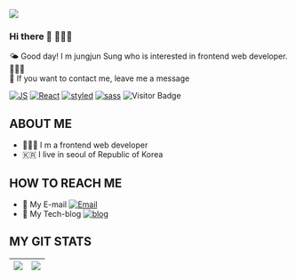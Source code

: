 <img align="center" src="https://user-images.githubusercontent.com/83643284/124357785-4226bd80-dc58-11eb-891e-4d9079fa1abc.jpg" />

### Hi there 👋 👨🏻‍💻

🌤 Good day! I m jungjun Sung who is interested in frontend web developer. 👨🏻‍💻<br>
📮 If you want to contact me, leave me a message 

[![JS](https://img.shields.io/badge/JavaScript-F7DF1E?style=flat-square&logo=JavaScript&logoColor=white)](github.com/Joowon0220/TODO-List)
[![React](https://img.shields.io/badge/React-61DAFB?style=flat-square&logo=React&logoColor=white)](github.com/Joowon0220/TODO-List)
[![styled](https://img.shields.io/badge/styled-DB7093?style=flat-square&logo=styled-components&logoColor=white)](github.com/Joowon0220/TODO-List)
[![sass](https://img.shields.io/badge/sass-CC6699?style=flat-square&logo=sass&logoColor=white)](github.com/Joowon0220/TODO-List)
![Visitor Badge](https://visitor-badge.laobi.icu/badge?page_id=jungjun-Sung)

## ABOUT ME

- 👨🏻‍💻 I m a frontend web developer
- 🇰🇷 I live in seoul of Republic of Korea

 ## HOW TO REACH ME
 
- 📩 My E-mail [![Email](https://img.shields.io/badge/Gmail-00AC47?style=flat-square&logo=gmail&logoColor=white)](jungzkxm@gmail.com)
- 📔 My Tech-blog [![blog](https://img.shields.io/badge/Techblog-00AC47?style=flat-square&logo=Blogger&logoColor=white)](jungzkxm@gmail.com)

## MY GIT STATS

<img src="https://github-readme-stats.vercel.app/api?username=jungjun-Sung&&show_icons=true&count_private=true&theme=radical"/>|<img src="https://github-readme-streak-stats.herokuapp.com/?user=jungjun-Sung&theme=radical"/>|
|---|---|

